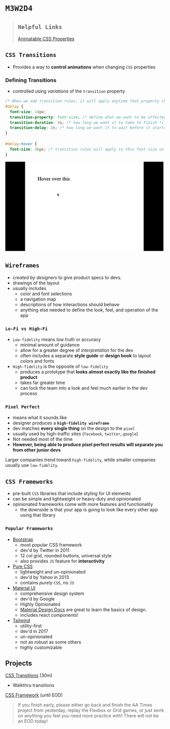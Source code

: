 # `M3W2D4`

> ## `Helpful Links`
> [Animatable CSS Properties](https://developer.mozilla.org/en-US/docs/Web/CSS/CSS_animated_properties) <br>

## `CSS Transitions`

- Provides a way to **control animations** when changing `CSS` properties

### Defining Transitions

- controlled using *variations* of the `transition` property

<transitionproperties>

```css
/* When we add transition rules, it will apply anytime that property changes, so if we add more than just the hover event, it will apply to those too */
#delay {
  font-size: 14px;
  transition-property: font-size; /* define what we want to be affected */
  transition-duration: 4s; /* how long we want it to take to finish */
  transition-delay: 2s; /* how long we want it to wait before it starts  */ 
}

#delay:hover {
  font-size: 36px; /* transition rules will apply to this font size on hover */
}
```

<img src='./lecture/pics/examplecsstransition.gif' width='500'>

## `Wireframes`

- *created by designers* to give product specs to devs.
- drawings of the layout
- usually includes
  - color and font selections
  - a navigation map
  - descriptions of how interactions should behave
  - anything else needed to define the look, feel, and operation of the app

### `Lo-Fi vs High-Fi`

- `Low-fidelity` means low truth or accuracy
  - minimal amount of guidance
  - allow for a greater degree of *interpretation* for the dev
  - often includes a separate **style guide** or **design book** to layout colors and fonts
- `High-fidelity` is the opposite of `low-fidelity`
  - produces a prototype that **looks almost exactly like the finished product**
  - takes far greater time
  - can lock the team into a look and feel much earlier in the dev process

### `Pixel Perfect`

- means what it sounds like
- designer produces a **`high-fidelity wireframe`**
- dev matches **every single thing** on the design to the `pixel`
- usually used by high-traffic sites (`facebook`, `twitter`, `google`)
- Not needed most of the time
- **However, being able to produce pixel perfect results will separate you from other junior devs**

Larger companies trend toward `high-fidelity`, while smaller companies usually use `low-fidelity`.

## `CSS Frameworks`

- pre-built `CSS` libraries that include styling for UI elements
- can be simple and lightweight or heavy-duty and opinionated
- opinionated frameworks come with more features and functionality
  - the downside is that your app is going to look like every other app using that library

### `Popular Frameworks`

- [Bootstrap](https://getbootstrap.com/docs/5.0/getting-started/introduction/)
  - most popular CSS framework
  - dev'd by Twitter in 2011
  - 12 col grid, rounded buttons, universal style
  - also provides `JS` feature for **interactivity**
- [Pure CSS](https://purecss.io/layouts/)
  - lightweight and un-opinionated
  - dev'd by Yahoo in 2013
  - contains *purely* `CSS`, no `JS`
- [Material UI](https://materializecss.com/)
  - comprehensive design system
  - dev'd by Google
  - Highly Opinionated
  - [Material Design Docs](https://material.io/design/introduction) are great to learn the basics of design.
  - includes react components!
- [Tailwind](https://tailwindcss.com/docs/installation)
  - utility-first
  - dev'd in 2017
  - un-opinionated
  - not as robust as some others
  - highly customizable

## Projects

[CSS Transitions](https://open.appacademy.io/learn/js-py---pt-may-2022-online/week-14---css/practice--css-transitions) (30m)

- Walkthru transitions

[CSS Framework](https://open.appacademy.io/learn/js-py---pt-may-2022-online/week-14---css/css-framework-long-practice) (until EOD)

> If you finish early, please either go back and finish the AA Times project from yesterday, replay the Flexbox or Grid games, or just work on anything you feel you need more practice with! There will not be an EOD today!
